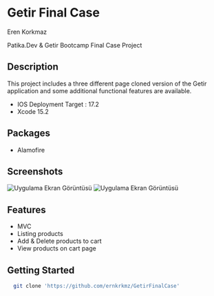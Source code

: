 
# Getir Final Case

Eren Korkmaz

Patika.Dev & Getir Bootcamp Final Case Project






## Description

This project includes a three different page cloned version of the Getir application and some additional functional features are available.

* IOS Deployment Target : 17.2
* Xcode 15.2

## Packages
* Alamofire

  
## Screenshots

![Uygulama Ekran Görüntüsü](https://i.ibb.co/jHPVxbZ/merged1.png)
![Uygulama Ekran Görüntüsü](https://i.ibb.co/hsck9jS/merged2.png)

  
## Features

- MVC
- Listing products
- Add & Delete products to cart
- View products on cart page


  
## Getting Started 


```bash 
  git clone 'https://github.com/ernkrkmz/GetirFinalCase'
```
    
